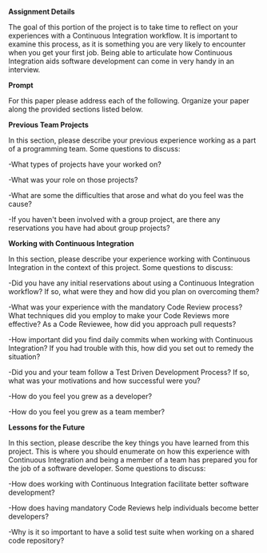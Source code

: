 **Assignment Details**

The goal of this portion of the project is to take time to reflect on your experiences with a Continuous Integration workflow. It is important to examine this process, as it is something you are very likely to encounter when you get your first job. Being able to articulate how Continuous Integration aids software development can come in very handy in an interview.

**Prompt**

For this paper please address each of the following. Organize your paper along the provided sections listed below.

**Previous Team Projects**

In this section, please describe your previous experience working as a part of a programming team. Some questions to discuss:

-What types of projects have your worked on?

-What was your role on those projects?

-What are some the difficulties that arose and what do you feel was the cause?

-If you haven't been involved with a group project, are there any reservations you have had about group projects?

**Working with Continuous Integration**

In this section, please describe your experience working with Continuous Integration in the context of this project. Some questions to discuss:

-Did you have any initial reservations about using a Continuous Integration workflow? If so, what were they and how did you plan on overcoming them?

-What was your experience with the mandatory Code Review process? What techniques did you employ to make your Code Reviews more effective? As a Code Reviewee, how did you approach pull requests?

-How important did you find daily commits when working with Continuous Integration? If you had trouble with this, how did you set out to remedy the situation?

-Did you and your team follow a Test Driven Development Process? If so, what was your motivations and how successful were you?

-How do you feel you grew as a developer?

-How do you feel you grew as a team member?

**Lessons for the Future**

In this section, please describe the key things you have learned from this project. This is where you should enumerate on how this experience with Continuous Integration and being a member of a team has prepared you for the job of a software developer. Some questions to discuss:

-How does working with Continuous Integration facilitate better software development?

-How does having mandatory Code Reviews help individuals become better developers?

-Why is it so important to have a solid test suite when working on a shared code repository?

